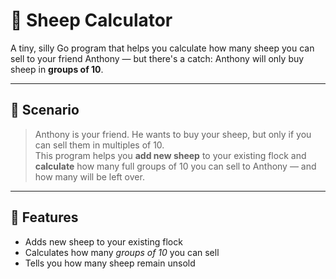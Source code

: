 # 🐑 Sheep Calculator

A tiny, silly Go program that helps you calculate how many sheep you can sell to your friend Anthony — but there's a catch: Anthony will only buy sheep in **groups of 10**.

---

## 🧠 Scenario

> Anthony is your friend. He wants to buy your sheep, but only if you can sell them in multiples of 10.  
> This program helps you **add new sheep** to your existing flock and **calculate** how many full groups of 10 you can sell to Anthony — and how many will be left over.

---

## 🚀 Features

- Adds new sheep to your existing flock
- Calculates how many *groups of 10* you can sell
- Tells you how many sheep remain unsold




